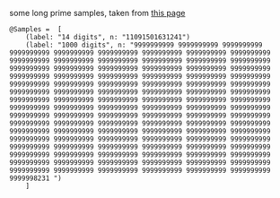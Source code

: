 
some long prime samples, taken from [this page](http://primes.utm.edu/curios/page.php?number_id=2501)

	@Samples =	[
		(label: "14 digits", n: "11091501631241")
		(label: "1000 digits", n: "9999999999 9999999999 9999999999 9999999999 9999999999 9999999999 9999999999 9999999999 9999999999 9999999999 9999999999 9999999999 9999999999 9999999999 9999999999 9999999999 9999999999 9999999999 9999999999 9999999999 9999999999 9999999999 9999999999 9999999999 9999999999 9999999999 9999999999 9999999999 9999999999 9999999999 9999999999 9999999999 9999999999 9999999999 9999999999 9999999999 9999999999 9999999999 9999999999 9999999999 9999999999 9999999999 9999999999 9999999999 9999999999 9999999999 9999999999 9999999999 9999999999 9999999999 9999999999 9999999999 9999999999 9999999999 9999999999 9999999999 9999999999 9999999999 9999999999 9999999999 9999999999 9999999999 9999999999 9999999999 9999999999 9999999999 9999999999 9999999999 9999999999 9999999999 9999999999 9999999999 9999999999 9999999999 9999999999 9999999999 9999999999 9999999999 9999999999 9999999999 9999999999 9999999999 9999999999 9999999999 9999999999 9999999999 9999999999 9999999999 9999999999 9999999999 9999999999 9999999999 9999999999 9999999999 9999999999 9999999999 9999999999 9999999999 9999999999 9999998231 ")
		]
	